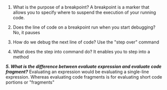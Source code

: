 1. What is the purpose of a breakpoint?
A breakpoint is a marker that allows you to specify where to suspend the execution of your running code.

2. Does the line of code on a breakpoint run when you start debugging? 
No, it pauses


3. How do we debug the next line of code?
Use the "step over" command

4. What does the step into command do?
It enables you to step into a method

***5. What is the difference between evaluate expression and evaluate code fragment?***
Evaluating an expression would be evaluating a single-line expression. Whereas evaluating code fragments is for evaluating short code portions or "fragments"
